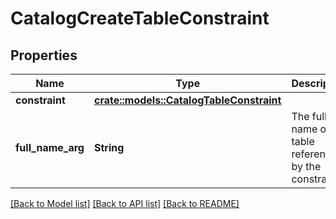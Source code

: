 # CatalogCreateTableConstraint

## Properties

Name | Type | Description | Notes
------------ | ------------- | ------------- | -------------
**constraint** | [**crate::models::CatalogTableConstraint**](CatalogTableConstraint.md) |  | 
**full_name_arg** | **String** | The full name of the table referenced by the constraint. | 

[[Back to Model list]](../README.md#documentation-for-models) [[Back to API list]](../README.md#documentation-for-api-endpoints) [[Back to README]](../README.md)


